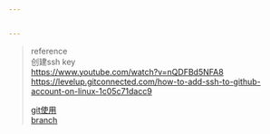 ```yaml
---


---
```


<blockquote>
<p>reference<br>
创建ssh key<br>
<a href="https://www.youtube.com/watch?v=nQDFBd5NFA8">https://www.youtube.com/watch?v=nQDFBd5NFA8</a><br>
<a href="https://levelup.gitconnected.com/how-to-add-ssh-to-github-account-on-linux-1c05c71dacc9">https://levelup.gitconnected.com/how-to-add-ssh-to-github-account-on-linux-1c05c71dacc9</a></p>
<p><a href="https://blog.csdn.net/Lucky_LXG/article/details/77849212">git使用</a><br>
<a href="https://blog.csdn.net/top_code/article/details/51931916">branch</a></p>
</blockquote>

